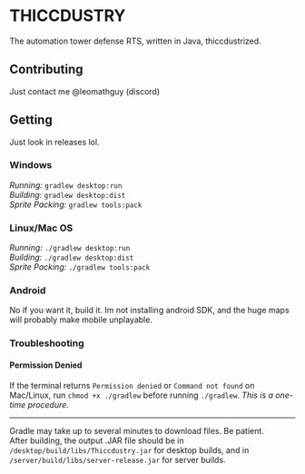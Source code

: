 # THICCDUSTRY

The automation tower defense RTS, written in Java, thiccdustrized.

## Contributing

Just contact me @leomathguy (discord)

## Getting

Just look in releases lol.

### Windows

_Running:_ `gradlew desktop:run`  
_Building:_ `gradlew desktop:dist`  
_Sprite Packing:_ `gradlew tools:pack`

### Linux/Mac OS

_Running:_ `./gradlew desktop:run`  
_Building:_ `./gradlew desktop:dist`  
_Sprite Packing:_ `./gradlew tools:pack`

### Android

No if you want it, build it. Im not installing android SDK, and the huge maps will probably make mobile unplayable.

### Troubleshooting

#### Permission Denied

If the terminal returns `Permission denied` or `Command not found` on Mac/Linux, run `chmod +x ./gradlew` before running `./gradlew`. *This is a one-time procedure.*

---

Gradle may take up to several minutes to download files. Be patient. <br>
After building, the output .JAR file should be in `/desktop/build/libs/Thiccdustry.jar` for desktop builds, and in `/server/build/libs/server-release.jar` for server builds.
